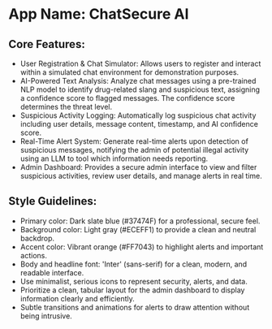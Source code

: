 # **App Name**: ChatSecure AI

## Core Features:

- User Registration & Chat Simulator: Allows users to register and interact within a simulated chat environment for demonstration purposes.
- AI-Powered Text Analysis: Analyze chat messages using a pre-trained NLP model to identify drug-related slang and suspicious text, assigning a confidence score to flagged messages. The confidence score determines the threat level.
- Suspicious Activity Logging: Automatically log suspicious chat activity including user details, message content, timestamp, and AI confidence score.
- Real-Time Alert System: Generate real-time alerts upon detection of suspicious messages, notifying the admin of potential illegal activity using an LLM to tool which information needs reporting.
- Admin Dashboard: Provides a secure admin interface to view and filter suspicious activities, review user details, and manage alerts in real time.

## Style Guidelines:

- Primary color: Dark slate blue (#37474F) for a professional, secure feel.
- Background color: Light gray (#ECEFF1) to provide a clean and neutral backdrop.
- Accent color: Vibrant orange (#FF7043) to highlight alerts and important actions.
- Body and headline font: 'Inter' (sans-serif) for a clean, modern, and readable interface.
- Use minimalist, serious icons to represent security, alerts, and data.
- Prioritize a clean, tabular layout for the admin dashboard to display information clearly and efficiently.
- Subtle transitions and animations for alerts to draw attention without being intrusive.